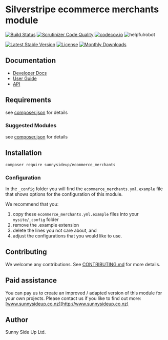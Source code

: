 # Silverstripe ecommerce merchants module
[![Build Status](https://travis-ci.org/sunnysideup/silverstripe-ecommerce_merchants.svg?branch=master)](https://travis-ci.org/sunnysideup/silverstripe-ecommerce_merchants)
[![Scrutinizer Code Quality](https://scrutinizer-ci.com/g/sunnysideup/silverstripe-ecommerce_merchants/badges/quality-score.png?b=master)](https://scrutinizer-ci.com/g/sunnysideup/silverstripe-ecommerce_merchants/?branch=master)
[![codecov.io](https://codecov.io/github/sunnysideup/silverstripe-ecommerce_merchants/coverage.svg?branch=master)](https://codecov.io/github/sunnysideup/silverstripe-ecommerce_merchants?branch=master)
![helpfulrobot](https://helpfulrobot.io/sunnysideup/ecommerce_merchants/badge)

[![Latest Stable Version](https://poser.pugx.org/sunnysideup/ecommerce_merchants/version)](https://packagist.org/packages/sunnysideup/ecommerce_merchants)
[![License](https://poser.pugx.org/sunnysideup/ecommerce_merchants/license)](https://packagist.org/packages/sunnysideup/ecommerce_merchants)
[![Monthly Downloads](https://poser.pugx.org/sunnysideup/ecommerce_merchants/d/monthly)](https://packagist.org/packages/sunnysideup/ecommerce_merchants)


## Documentation



 * [Developer Docs](docs/en/INDEX.md)
 * [User Guide](docs/en/userguide.md)
 * [API](http://ssmods.com/apis/ecommerce_merchants/docs/en/api/)

## Requirements



see [composer.json](composer.json) for details

### Suggested Modules



see [composer.json](composer.json) for details


## Installation


```
composer require sunnysideup/ecommerce_merchants
```

### Configuration



In the `_config` folder you will find the `ecommerce_merchants.yml.example`
file that shows options for the configuration of this module.

We recommend that you:

  1. copy these `ecommerce_merchants.yml.example` files into your
`mysite/_config` folder
  2. remove the .example extension
  3. delete the lines you not care about, and
  4. adjust the configurations that you would like to use.


## Contributing



We welcome any contributions. See [CONTRIBUTING.md](CONTRIBUTING.md) for more details.

## Paid assistance



You can pay us to create an improved / adapted version of this module for your own projects.  Please contact us if you like to find out more: [www.sunnysideup.co.nz](http://www.sunnysideup.co.nz)

## Author



Sunny Side Up Ltd.
